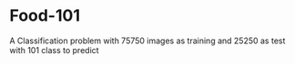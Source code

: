 # Food-101
A Classification problem with 75750 images as training and 25250 as test with 101 class to predict
